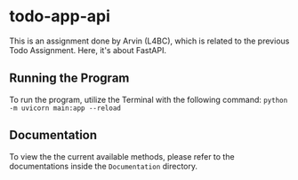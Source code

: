 # todo-app-api

This is an assignment done by Arvin (L4BC), which is related to the previous Todo Assignment. Here, it's about FastAPI.  <br>

## Running the Program <br>

To run the program, utilize the Terminal with the following command: `python -m uvicorn main:app --reload`

## Documentation <br>

To view the the current available methods, please refer to the documentations inside the `Documentation` directory.
